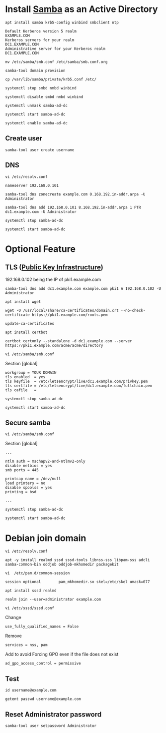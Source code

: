 # Install [Samba](https://www.samba.org/) as an Active Directory

```
apt install samba krb5-config winbind smbclient ntp
```

```
Default Kerberos version 5 realm
EXAMPLE.COM
Kerberos servers for your realm
DC1.EXAMPLE.COM
Administrative server for your Kerberos realm
DC1.EXAMPLE.COM
```

```
mv /etc/samba/smb.conf /etc/samba/smb.conf.org
```

```
samba-tool domain provision
```

```
cp /var/lib/samba/private/krb5.conf /etc/
```

```
systemctl stop smbd nmbd winbind
```

```
systemctl disable smbd nmbd winbind
```

```
systemctl unmask samba-ad-dc
```

```
systemctl start samba-ad-dc
```

```
systemctl enable samba-ad-dc
```

## Create user
```
samba-tool user create username
```

## DNS
```
vi /etc/resolv.conf
```

```
nameserver 192.168.0.101
```

```
samba-tool dns zonecreate example.com 0.168.192.in-addr.arpa -U Administrator
```

```
samba-tool dns add 192.168.0.101 8.168.192.in-addr.arpa 1 PTR dc1.example.com -U Administrator
```

```
systemctl stop samba-ad-dc
```

```
systemctl start samba-ad-dc
```


# Optional Feature

## TLS ([Public Key Infrastructure](../pki/howto.md))
192.168.0.102 being the IP of pki1.example.com
```
samba-tool dns add dc1.example.com example.com pki1 A 192.168.0.102 -U Administrator
```

```
apt install wget
```

```
wget -O /usr/local/share/ca-certificates/domain.crt --no-check-certificate https://pki1.example.com/roots.pem
```

```
update-ca-certificates
```

```
apt install certbot
```

```
certbot certonly --standalone -d dc1.example.com --server https://pki1.example.com/acme/acme/directory
```

```
vi /etc/samba/smb.conf
```

Section [global]

```
workgroup = YOUR DOMAIN
tls enabled  = yes
tls keyfile  = /etc/letsencrypt/live/dc1.example.com/privkey.pem
tls certfile = /etc/letsencrypt/live/dc1.example.com/fullchain.pem
tls cafile   = 
```

```
systemctl stop samba-ad-dc
```

```
systemctl start samba-ad-dc
```

## Secure samba

```
vi /etc/samba/smb.conf
```

Section [global]

```
...

ntlm auth = mschapv2-and-ntlmv2-only
disable netbios = yes
smb ports = 445
 
printcap name = /dev/null
load printers = no
disable spoolss = yes
printing = bsd

...
```

```
systemctl stop samba-ad-dc
```

```
systemctl start samba-ad-dc
```

# Debian join domain

```
vi /etc/resolv.conf
```

```
apt -y install realmd sssd sssd-tools libnss-sss libpam-sss adcli samba-common-bin oddjob oddjob-mkhomedir packagekit 
```

```
vi  /etc/pam.d/common-session
```

```
session optional        pam_mkhomedir.so skel=/etc/skel umask=077
```

```
apt install sssd realmd 
```

```
realm join --user=administrator example.com
```

```
vi /etc/sssd/sssd.conf
```

Change

```
use_fully_qualified_names = False
```

Remove

```
services = nss, pam
```

Add to avoid Forcing GPO even if the file does not exist

```
ad_gpo_access_control = permissive
```


## Test
```
id username@example.com
```

```
getent passwd username@example.com
```

## Reset Administrator password
```
samba-tool user setpassword Administrator
```

